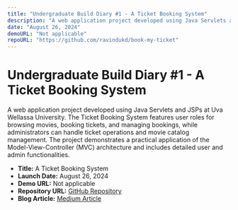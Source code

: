 ```yaml
---
title: "Undergraduate Build Diary #1 - A Ticket Booking System"
description: "A web application project developed using Java Servlets and JSPs at Uva Wellassa University. The Ticket Booking System features user roles for browsing movies, booking tickets, and managing bookings, while administrators can handle ticket operations and movie catalog management. The project demonstrates a practical application of the Model-View-Controller (MVC) architecture and includes detailed user and admin functionalities."
date: "August 26, 2024"
demoURL: "Not applicable"
repoURL: "https://github.com/ravindukd/book-my-ticket"
---
```

# Undergraduate Build Diary #1 - A Ticket Booking System

A web application project developed using Java Servlets and JSPs at Uva Wellassa University. The Ticket Booking System features user roles for browsing movies, booking tickets, and managing bookings, while administrators can handle ticket operations and movie catalog management. The project demonstrates a practical application of the Model-View-Controller (MVC) architecture and includes detailed user and admin functionalities.

- **Title:** A Ticket Booking System
- **Launch Date:** August 26, 2024
- **Demo URL:** Not applicable
- **Repository URL:** [GitHub Repository](https://github.com/ravindukd/book-my-ticket)
- **Blog Article:** [Medium Article](https://medium.com/@ravindukd/undergraduate-build-diary-1-a-ticket-booking-system-daad712549d6)